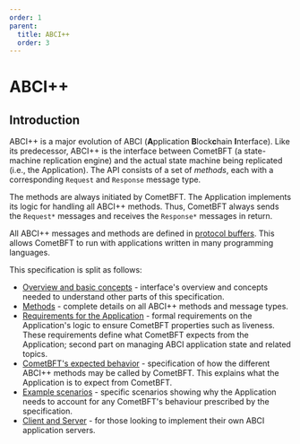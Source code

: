 ```yaml
---
order: 1
parent:
  title: ABCI++
  order: 3
---
```


# ABCI++

## Introduction

ABCI++ is a major evolution of ABCI (**A**pplication **B**lock**c**hain **I**nterface).
Like its predecessor, ABCI++ is the interface between CometBFT (a state-machine
replication engine) and the actual state machine being replicated (i.e., the Application).
The API consists of a set of _methods_, each with a corresponding `Request` and `Response`
message type.

The methods are always initiated by CometBFT. The Application implements its logic
for handling all ABCI++ methods.
Thus, CometBFT always sends the `Request*` messages and receives the `Response*` messages
in return.

All ABCI++ messages and methods are defined in [protocol buffers](https://github.com/airchains-network/wasmbft/blob/v0.38.x/proto/tendermint/abci/types.proto).
This allows CometBFT to run with applications written in many programming languages.

This specification is split as follows:

- [Overview and basic concepts](./abci++_basic_concepts.md) - interface's overview and concepts
  needed to understand other parts of this specification.
- [Methods](./abci++_methods.md) - complete details on all ABCI++ methods
  and message types.
- [Requirements for the Application](./abci++_app_requirements.md) - formal requirements
  on the Application's logic to ensure CometBFT properties such as liveness. These requirements define what
  CometBFT expects from the Application; second part on managing ABCI application state and related topics.
- [CometBFT's expected behavior](./abci++_comet_expected_behavior.md) - specification of
  how the different ABCI++ methods may be called by CometBFT. This explains what the Application
  is to expect from CometBFT.
- [Example scenarios](./abci++_example_scenarios.md) - specific scenarios showing why the Application needs to account
for any CometBFT's behaviour prescribed by the specification.
- [Client and Server](./abci++_client_server.md) - for those looking to implement their
  own ABCI application servers.
